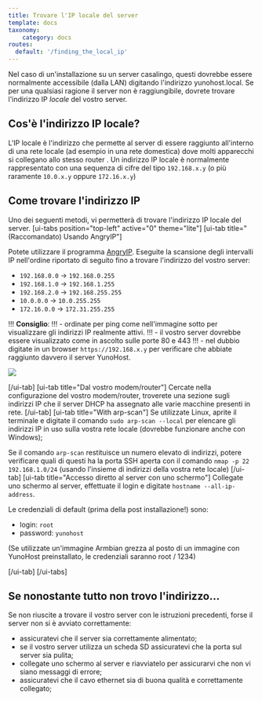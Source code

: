 ```yaml
---
title: Trovare l'IP locale del server
template: docs
taxonomy:
    category: docs
routes:
  default: '/finding_the_local_ip'
---
```


Nel caso di un'installazione su un server casalingo, questi dovrebbe essere normalmente accessibile (dalla LAN) digitando l'indirizzo yunohost.local. Se per una qualsiasi ragione il server non è raggiungibile, dovrete trovare l'indirizzo IP *locale* del vostro server.

## Cos'è l'indirizzo IP locale?
 
L'IP locale è l'indirizzo che permette al server di essere raggiunto all'interno di una rete locale (ad esempio in una rete domestica) dove molti apparecchi si collegano allo stesso router . Un indirizzo IP locale è normalmente rappresentato con una sequenza di cifre del tipo `192.168.x.y` (o più raramente `10.0.x.y` oppure `172.16.x.y`)

## Come trovare l'indirizzo IP

Uno dei seguenti metodi, vi permetterà di trovare l'indirizzo IP locale del server.
[ui-tabs position="top-left" active="0" theme="lite"]
[ui-tab title="(Raccomandato) Usando AngryIP"]

Potete utilizzare il programma [AngryIP](https://angryip.org/download/). Eseguite la scansione degli intervalli IP nell'ordine riportato di seguito fino a trovare l'indirizzo del vostro server:

- `192.168.0.0` -> `192.168.0.255`
- `192.168.1.0` -> `192.168.1.255`
- `192.168.2.0` -> `192.168.255.255`
- `10.0.0.0` -> `10.0.255.255`
- `172.16.0.0` -> `172.31.255.255`

!!! **Consiglio**:
!!! - ordinate per ping come nell'immagine sotto per visualizzare gli indirizzi IP realmente attivi.
!!! - il vostro server dovrebbe essere visualizzato come in ascolto sulle porte 80 e 443
!!! - nel dubbio digitate in un browser `https://192.168.x.y` per verificare che abbiate raggiunto davvero il server YunoHost.

![](image://angryip.png?class=inline)

[/ui-tab]
[ui-tab title="Dal vostro modem/router"]
Cercate nella configurazione del vostro modem/router, troverete una sezione sugli indirizzi IP che il server DHCP ha assegnato alle varie macchine presenti in rete.
[/ui-tab]
[ui-tab title="With arp-scan"]
Se utilizzate Linux, aprite il terminale e digitate il comando `sudo arp-scan --local` per elencare gli indirizzi IP in uso sulla vostra rete locale (dovrebbe funzionare anche con Windows);

Se il comando `arp-scan` restituisce un numero elevato di indirizzi, potere verificare quali di questi ha la porta SSH aperta con il comando `nmap -p 22 192.168.1.0/24` (usando l'insieme di indirizzi della vostra rete locale)
[/ui-tab]
[ui-tab title="Accesso diretto al server con uno schermo"]
Collegate uno schermo al server, effettuate il login e digitate `hostname --all-ip-address`.

Le credenziali di default (prima della post installazione!) sono:

- login: `root`
- password: `yunohost`

(Se utilizzate un'immagine Armbian grezza al posto di un immagine con YunoHost preinstallato, le credenziali saranno root / 1234)
  
[/ui-tab]
[/ui-tabs]

## Se nonostante tutto non trovo l'indirizzo...

Se non riuscite a trovare il vostro server con le istruzioni precedenti, forse il server non si è avviato correttamente:

- assicuratevi che il server sia correttamente alimentato;
- se il vostro server utilizza un scheda SD assicuratevi che la porta sul server sia pulita;
- collegate uno schermo al server e riavviatelo per assicurarvi che non vi siano messaggi di errore;
- assicuratevi che il cavo ethernet sia di buona qualità e correttamente collegato;
